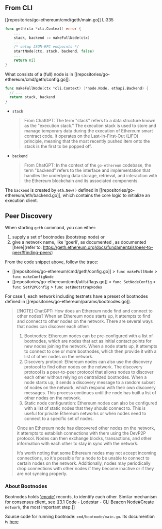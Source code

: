 ---
---

## From CLI

[[repositories/go-ethereum/cmd/geth/main.go]] L:335

```Go
func geth(ctx *cli.Context) error {
	...
	stack, backend := makeFullNode(ctx)
	...
	/* setup JSON-RPC endpoints */
	startNode(ctx, stack, backend, false)
	...
	return nil
}
```

What consists of a (full) node is in [[repositories/go-ethereum/cmd/geth/config.go]]:
```go
func makeFullNode(ctx *cli.Context) (*node.Node, ethapi.Backend) {
  // ...
  return stack, backend
}
```

* `stack`
  > From ChatGPT:
  > The term "stack" refers to a data structure known as the "execution stack." The execution stack is used to store and manage temporary data during the execution of Ethereum smart contract code. It operates on the Last-In-First-Out (LIFO) principle, meaning that the most recently pushed item onto the stack is the first to be popped off.
* `backend`
  > From ChatGPT:
  > In the context of the `go-ethereum` codebase, the term "backend" refers to the interface and implementation that handles the underlying data storage, retrieval, and interaction with the Ethereum blockchain and its associated components.

The `backend` is created by `eth.New()` defined in [[repositories/go-ethereum/eth/backend.go]], which contains the core logic to initialize an execution client.

## Peer Discovery
When starting `geth` command, you can either:

1. supply a set of bootnodes (bootstrap node) or
2. give a network name, like 'goerli', as documented
, as documented [here](refer to: https://geth.ethereum.org/docs/fundamentals/peer-to-peer#finding-peers)

From the code snippet above, follow the trace:

* [[repositories/go-ethereum/cmd/geth/config.go]] > `func makeFullNode` > `func makeConfigNode`
* [[repositories/go-ethereum/cmd/utils/flags.go]] > `func SetNodeConfig` > `func SetP2PConfig` > `func setBootstrapNodes`

For case 1, each network including testnets have a preset of bootnodes defined in [[repositories/go-ethereum/params/bootnodes.go]].

> [!NOTE] ChatGPT: How does an Ethereum node find and connect to other nodes?
> When an Ethereum node starts up, it attempts to find and connect to other nodes on the network. There are several ways that nodes can discover each other:
> 1. Bootnodes: Ethereum nodes can be pre-configured with a list of bootnodes, which are nodes that act as initial contact points for new nodes joining the network. When a node starts up, it attempts to connect to one or more bootnodes, which then provide it with a list of other nodes on the network.
> 2. Discovery protocol: Ethereum nodes can also use the discovery protocol to find other nodes on the network. The discovery protocol is a peer-to-peer protocol that allows nodes to discover each other without relying on centralized bootnodes. When a node starts up, it sends a discovery message to a random subset of nodes on the network, which respond with their own discovery messages. This process continues until the node has built a list of other nodes on the network.
> 3. Static node configuration: Ethereum nodes can also be configured with a list of static nodes that they should connect to. This is useful for private Ethereum networks or when nodes need to connect to a specific set of nodes.
>
> Once an Ethereum node has discovered other nodes on the network, it attempts to establish connections with them using the DevP2P protocol. Nodes can then exchange blocks, transactions, and other information with each other to stay in sync with the network.
>
> It's worth noting that some Ethereum nodes may not accept incoming connections, so it's possible for a node to be unable to connect to certain nodes on the network. Additionally, nodes may periodically drop connections with other nodes if they become inactive or if they are not syncing properly.


### About Bootnodes
Bootnodes holds ['enode'](https://ethereum.org/en/developers/docs/networking-layer/network-addresses/#enode) records, to identify each other. Similar mechanism for consensus client, see [[3.1 Code - Lodestar - CLI Beacon Node#Create `network`, the most important step.]]

Source code for running bootnode:
`cmd/bootnode/main.go`. Its documention is [here](https://geth.ethereum.org/docs/fundamentals/private-network)
